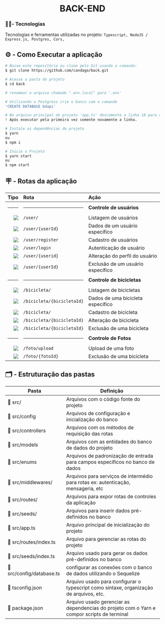 <h1 align="center"> BACK-END  </h1>

###  🧑‍💻- Tecnologias

Tecnologias e ferramentas utilizadas no projeto: `Typescript, NodeJS / Express.js, Postgres, Cors, `

## ⚙️ - Como Executar a aplicação
```bash
# Baixe este repositório ou clone pelo Git usando o comando:
$ git clone https://github.com/candago/back.git

# Acesse a pasta do projeto
$ cd back

# renomear o arquivo chamado ".env.local" para '.env'

# Utilizando o Postgress crie o banco com o comando
'CREATE DATABASE bdapi'

# No arquivo principal do projeto 'app.ts' descomente a linha 18 para criar as entidades do banco e inserir valores pre-definidos de marca e modalidade.
! Após executar pela primeira vez comente novamente a linha.

# Instale as dependências do projeto
$ yarn 
ou 
$ npm i

# Inicie o Projeto
$ yarn start 
ou 
$ npm start
```

## 🪧 - Rotas da aplicação
<div align="center">
  
|                                                                    Tipo | Rota                       | Ação                              |
| ----------------------------------------------------------------------: | :------------------------- | :-------------------------------- |
|                                                                    <hr> | <hr>                       | **Controle de usuários**          |
|    [![](https://img.shields.io/badge/GET-2E8B57?style=for-the-badge)]() | `/user/`                   | Listagem de usuários              |
|    [![](https://img.shields.io/badge/GET-2E8B57?style=for-the-badge)]() | `/user/{userId}`           | Dados de um usuário específico    |
|   [![](https://img.shields.io/badge/POST-4682B4?style=for-the-badge)]() | `/user/register`           | Cadastro de usuários              ||   
[![](https://img.shields.io/badge/POST-4682B4?style=for-the-badge)]() | `/user/login`           | Autenticação de usuário              |
|    [![](https://img.shields.io/badge/PUT-9370DB?style=for-the-badge)]() | `/user/{userid}`           | Alteração do perfil do usuário    |
| [![](https://img.shields.io/badge/DELETE-CD853F?style=for-the-badge)]() | `/user/{userId}`           | Exclusão de um usuário específico |
|                                                                    <hr> | <hr>                       | **Controle de bicicletas**        |
|    [![](https://img.shields.io/badge/GET-2E8B57?style=for-the-badge)]() | `/bicicleta/`              | Listagem de bicicletas            |
|    [![](https://img.shields.io/badge/GET-2E8B57?style=for-the-badge)]() | `/bicicleta/{bicicletaId}` | Dados de uma bicicleta específico |
|   [![](https://img.shields.io/badge/POST-4682B4?style=for-the-badge)]() | `/bicicleta/`              | Cadastro de bicicleta             |
|    [![](https://img.shields.io/badge/PUT-9370DB?style=for-the-badge)]() | `/bicicleta/{bicicletaId}` | Alteração de bicicleta            |
| [![](https://img.shields.io/badge/DELETE-CD853F?style=for-the-badge)]() | `/bicicleta/{bicicletaId}` | Exclusão de uma bicicleta         |
|                                                                    <hr> | <hr>                       | **Controle de Fotos**             |
|   [![](https://img.shields.io/badge/POST-4682B4?style=for-the-badge)]() | `/foto/upload`             | Upload de uma foto                |
| [![](https://img.shields.io/badge/DELETE-CD853F?style=for-the-badge)]() | `/foto/{fotoId}`           | Exclusão de uma bicicleta         |


</div>

## 🗂️ - Estruturação das pastas

| Pasta                    | Definição                                                                                  |
| ------------------------ | ------------------------------------------------------------------------------------------ |
| 📁 src/                   | Arquivos com o código fonte do projeto                                                     |
| 📁 src/config             | Arquivos de configuração e inicialização do banco                                          |
| 📁 src/controllers        | Arquivos com os métodos de requisição das rotas                                            |
| 📁 src/models             | Arquivos com as entidades do banco de dados do projeto                                     |
| 📁 src/enums              | Arquivos de padronização de entrada para campos específicos no banco de dados              |
| 📁 src/middlewares/       | Arquivos para serviços de intermédio para rotas ex: autenticação, mensageria, etc          |
| 📁 src/routes/            | Arquivos para expor rotas de controles da aplicação                                        |
| 📁 src/seeds/             | Arquivos para inserir dados pré-definidos no banco                                         |
| 📄 src/app.ts             | Arquivo principal de inicialização do projeto                                              |
| 📄 src/routes/index.ts    | Arquivo para gerenciar as rotas do projeto                                                 |
| 📄 src/seeds/index.ts     | Arquivo usado para gerar os dados pré-definidos no banco                                   |
| 📄 src/config/database.ts | configurar as conexões com o banco de dados utilizando o Sequelize                         |
| 📄 tsconfig.json          | Arquivo usado para configurar o typescript como sintaxe, organização de arquivos, etc.     |
| 📄 package.json           | Arquivo usado gerenciar as dependencias do projeto com o Yarn e compor scripts de terminal |
